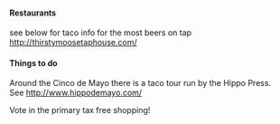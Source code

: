 #### Restaurants
see below for taco info
for the most beers on tap http://thirstymoosetaphouse.com/

#### Things to do
Around the Cinco de Mayo there is a taco tour run by the Hippo Press.  
See http://www.hippodemayo.com/

Vote in the primary
tax free shopping!
